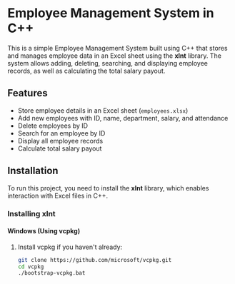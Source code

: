 # Employee Management System in C++

This is a simple Employee Management System built using C++ that stores and manages employee data in an Excel sheet using the **xlnt** library. The system allows adding, deleting, searching, and displaying employee records, as well as calculating the total salary payout.

## Features
- Store employee details in an Excel sheet (`employees.xlsx`)
- Add new employees with ID, name, department, salary, and attendance
- Delete employees by ID
- Search for an employee by ID
- Display all employee records
- Calculate total salary payout

## Installation
To run this project, you need to install the **xlnt** library, which enables interaction with Excel files in C++.

### Installing xlnt
#### Windows (Using vcpkg)
1. Install vcpkg if you haven't already:
   ```sh
   git clone https://github.com/microsoft/vcpkg.git
   cd vcpkg
   ./bootstrap-vcpkg.bat
